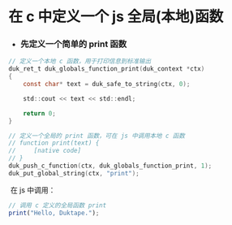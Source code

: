 # 在 c 中定义一个 js 全局(本地)函数

- ### 先定义一个简单的 print 函数

```c
// 定义一个本地 c 函数，用于打印信息到标准输出
duk_ret_t duk_globals_function_print(duk_context *ctx)
{
	const char*	text = duk_safe_to_string(ctx, 0);

	std::cout << text << std::endl;

	return 0;
}

// 定义一个全局的 print 函数，可在 js 中调用本地 c 函数
// function print(text) {
//     [native code]
// }
duk_push_c_function(ctx, duk_globals_function_print, 1);
duk_put_global_string(ctx, "print");
```
​	在 js 中调用：
```javascript
// 调用 c 定义的全局函数 print
print("Hello, Duktape.");
```

